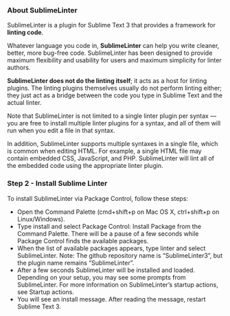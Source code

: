 ### About SublimeLinter

SublimeLinter is a plugin for Sublime Text 3 that provides a framework for **linting code**.

Whatever language you code in, **SublimeLinter** can help you write cleaner, better, more bug-free code. SublimeLinter has been designed to provide maximum flexibility and usability for users and maximum simplicity for linter authors.

**SublimeLinter does not do the linting itself**; it acts as a host for linting plugins. The linting plugins themselves usually do not perform linting either; they just act as a bridge between the code you type in Sublime Text and the actual linter.

Note that SublimeLinter is not limited to a single linter plugin per syntax — you are free to install multiple linter plugins for a syntax, and all of them will run when you edit a file in that syntax.

In addition, SublimeLinter supports multiple syntaxes in a single file, which is common when editing HTML. For example, a single HTML file may contain embedded CSS, JavaScript, and PHP. SublimeLinter will lint all of the embedded code using the appropriate linter plugin.

### Step 2 - Install Sublime Linter

To install SublimeLinter via Package Control, follow these steps:

- Open the Command Palette (cmd+shift+p on Mac OS X, ctrl+shift+p on Linux/Windows).
- Type install and select Package Control: Install Package from the Command Palette. There will be a pause of a few seconds while Package Control finds the available packages.
- When the list of available packages appears, type linter and select SublimeLinter. Note: The github repository name is “SublimeLinter3”, but the plugin name remains “SublimeLinter”.
- After a few seconds SublimeLinter will be installed and loaded. Depending on your setup, you may see some prompts from SublimeLinter. For more information on SublimeLinter’s startup actions, see Startup actions.
- You will see an install message. After reading the message, restart Sublime Text 3.


